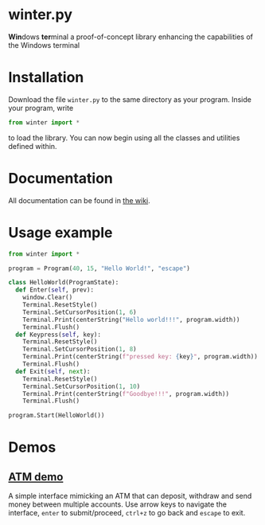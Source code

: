 # winter.py
**Win**dows **ter**minal
a proof-of-concept library enhancing the capabilities of the Windows terminal

# Installation

Download the file `winter.py` to the same directory as your program. Inside your program, write
```python
from winter import *
```
to load the library. You can now begin using all the classes and utilities defined within.

# Documentation

All documentation can be found in [the wiki](https://github.com/mk8-bruh/winter.py/wiki).

# Usage example

```python
from winter import *

program = Program(40, 15, "Hello World!", "escape")

class HelloWorld(ProgramState):
  def Enter(self, prev):
    window.Clear()
    Terminal.ResetStyle()
    Terminal.SetCursorPosition(1, 6)
    Terminal.Print(centerString("Hello world!!!", program.width))
    Terminal.Flush()
  def Keypress(self, key):
    Terminal.ResetStyle()
    Terminal.SetCursorPosition(1, 8)
    Terminal.Print(centerString(f"pressed key: {key}", program.width))
    Terminal.Flush()
  def Exit(self, next):
    Terminal.ResetStyle()
    Terminal.SetCursorPosition(1, 10)
    Terminal.Print(centerString(f"Goodbye!!!", program.width))
    Terminal.Flush()

program.Start(HelloWorld())
```

# Demos

## [ATM demo](https://github.com/mk8-bruh/winter.py/blob/main/atm-demo.py)

A simple interface mimicking an ATM that can deposit, withdraw and send money between multiple accounts. Use arrow keys to navigate the interface, `enter` to submit/proceed, `ctrl+z` to go back and `escape` to exit.
